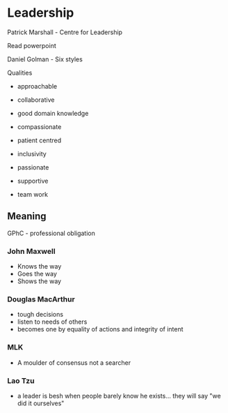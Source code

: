 # Leadership

Patrick Marshall - Centre for Leadership

Read powerpoint

Daniel Golman - Six styles

Qualities

- approachable
- collaborative
- good domain knowledge
- compassionate
- patient centred
- inclusivity

- passionate
- supportive
- team work

## Meaning

GPhC - professional obligation

### John Maxwell

- Knows the way
- Goes the way
- Shows the way

### Douglas MacArthur

- tough decisions
- listen to needs of others
- becomes one by equality of actions and integrity of intent

### MLK

- A moulder of consensus not a searcher

### Lao Tzu

- a leader is besh when people barely know he exists... they will say "we did it ourselves"

